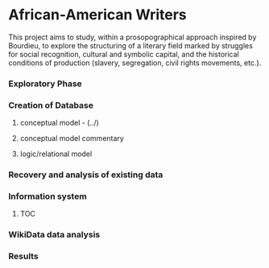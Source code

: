 # African-American Writers


This project aims to study, within a prosopographical approach inspired by Bourdieu, to explore the structuring of a literary field marked by struggles for social recognition, cultural and symbolic capital, and the historical conditions of production (slavery, segregation, civil rights movements, etc.).
    

###  Exploratory Phase



### Creation of Database
1. conceptual model - (../)

3. conceptual model commentary 
4. logic/relational model 

### Recovery and analysis of existing data


### Information system

1. TOC


### WikiData data analysis

 

### Results

